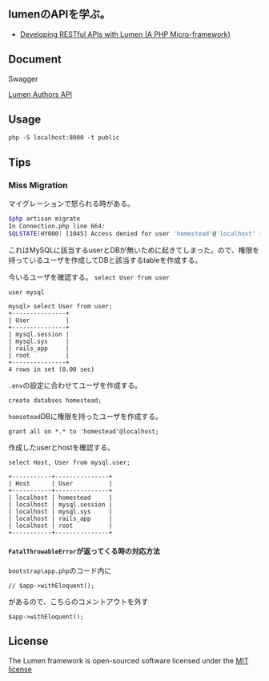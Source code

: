 ## lumenのAPIを学ぶ。

- [Developing RESTful APIs with Lumen (A PHP Micro-framework)](https://auth0.com/blog/developing-restful-apis-with-lumen/)

## Document

Swagger

[Lumen Authors API](https://app.swaggerhub.com/apis/Fendo181/APP/1.0.0)


## Usage

```
php -S localhost:8000 -t public
```

## Tips

### Miss Migration

マイグレーションで怒られる時がある。

```sh
$php artisan migrate
In Connection.php line 664:
SQLSTATE[HY000] [1045] Access denied for user 'homestead'@'localhost' (using password: YES) (SQL: select * from information_schema.tables where table_schema = homestead and table_name = migrations)
```

これはMySQLに該当するuserとDBが無いために起きてしまった。ので、権限を持っているユーザを作成してDBと該当するtableを作成する。


今いるユーザを確認する。
`select User from user`

```
user mysql

mysql> select User from user;
+---------------+
| User          |
+---------------+
| mysql.session |
| mysql.sys     |
| rails_app     |
| root          |
+---------------+
4 rows in set (0.00 sec)
```

`.env`の設定に合わせてユーザを作成する。

```
create databses homestead;
```

`homsetead`DBに権限を持ったユーザを作成する。

```
grant all on *.* to 'homestead'@localhost;
```

作成したuserとhostを確認する。

```
select Host, User from mysql.user;

+-----------+---------------+
| Host      | User          |
+-----------+---------------+
| localhost | homestead     |
| localhost | mysql.session |
| localhost | mysql.sys     |
| localhost | rails_app     |
| localhost | root          |
+-----------+---------------+
```

#### `FatalThrowableError`が返ってくる時の対応方法

`bootstrap\app.php`のコード内に

```
// $app->withEloquent();
```
があるので、こちらのコメントアウトを外す

```
$app->withEloquent();
```


## License

The Lumen framework is open-sourced software licensed under the [MIT license](http://opensource.org/licenses/MIT)
